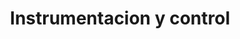 ---
title: "Instrumentacion y control"
url: /ciudad-autonoma-de-buenos-aires/instrumentacion-y-control/
shop: electrónica
---